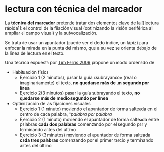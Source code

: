 # lectura con técnica del marcador
La **técnica del marcador** pretende tratar dos elementos clave de la [[lectura rápida]]: el control de la fijación visual (optimizando la visión periférica al ampliar el campo visual) y la subvocalización.

Se trata de usar un apuntador (puede ser el dedo índice, un lápiz) para enfocar la mirada en la punta del mismo, que a su vez se orienta debajo de la línea de lectura en el texto.

Una técnica expuesta por [Tim Ferris 2009](https://tim.blog/2009/07/30/speed-reading-and-accelerated-learning/) propone un modo ordenado de 

- Habituación física
    - Ejercicio 1 (2 minutos), pasar la guía «subrayando» (real o imaginariamente) el texto, **no quedarse más de un segundo por línea**
    - Ejercicio 2(3 minutos) pasar la guía subrayando el texto, **no quedarse más de medio segundo por línea**
- Optimización de las fijaciones visuales
    - Ejercicio 1 (1 minuto) moviendo el apuntador de forma salteada en el centro de cada palabra, **palabra por palabra*
    - Ejercicio 2 (1 minuto) moviendo el apuntador de forma salteada entre palabras **cada dos palabras** comenzando por el segundo par y terminando antes del último
    - Ejercicio 3 (3 minutos) moviendo el apuntador de forma salteada **cada tres palabras** comenzando por el primer tercio y terminando antes del último

